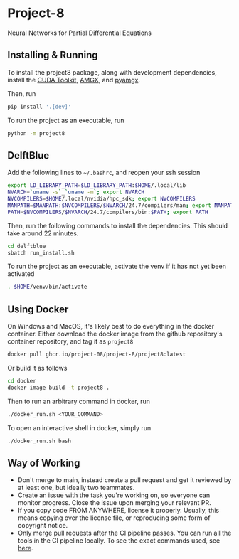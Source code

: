 # Project-8
Neural Networks for Partial Differential Equations

## Installing & Running
To install the project8 package, along with development dependencies, install the [CUDA Toolkit](https://developer.nvidia.com/cuda-toolkit), [AMGX](https://github.com/NVIDIA/AMGX), and [pyamgx](https://github.com/shwina/pyamgx).

Then, run
```sh
pip install '.[dev]'
```

To run the project as an executable, run
```sh
python -m project8
```

## DelftBlue
Add the following lines to `~/.bashrc`, and reopen your ssh session
```sh
export LD_LIBRARY_PATH=$LD_LIBRARY_PATH:$HOME/.local/lib
NVARCH=`uname -s`_`uname -m`; export NVARCH
NVCOMPILERS=$HOME/.local/nvidia/hpc_sdk; export NVCOMPILERS
MANPATH=$MANPATH:$NVCOMPILERS/$NVARCH/24.7/compilers/man; export MANPATH
PATH=$NVCOMPILERS/$NVARCH/24.7/compilers/bin:$PATH; export PATH
```

Then, run the following commands to install the dependencies. This should take around 22 minutes.
```sh
cd delftblue
sbatch run_install.sh
```

To run the project as an executable, activate the venv if it has not yet been activated
```sh
. $HOME/venv/bin/activate
```

## Using Docker
On Windows and MacOS, it's likely best to do everything in the docker container. Either download the docker image from the github repository's container repository, and tag it as `project8`
```sh
docker pull ghcr.io/project-08/project-8/project8:latest
```

Or build it as follows
```sh
cd docker
docker image build -t project8 .
```

Then to run an arbitrary command in docker, run
```sh
./docker_run.sh <YOUR_COMMAND>
```

To open an interactive shell in docker, simply run
```sh
./docker_run.sh bash
```

## Way of Working
- Don't merge to main, instead create a pull request and get it reviewed by at least one, but ideally two teammates.
- Create an issue with the task you're working on, so everyone can monitor progress. Close the issue upon merging your relevant PR.
- If you copy code FROM ANYWHERE, license it properly. Usually, this means copying over the license file, or reproducing some form of copyright notice.
- Only merge pull requests after the CI pipeline passes. You can run all the tools in the CI pipeline locally. To see the exact commands used, see [here](./.github/workflows/ci.yml).
